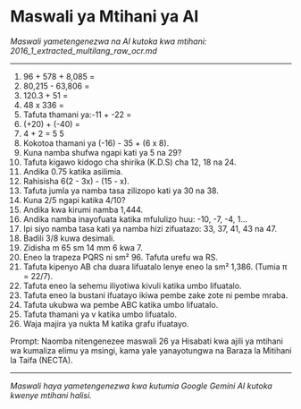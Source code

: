 # Maswali ya Mtihani ya AI
*Maswali yametengenezwa na AI kutoka kwa mtihani: 2016_1_extracted_multilang_raw_ocr.md*

---

1.  96 + 578 + 8,085 =
2.  80,215 - 63,806 =
3.  120.3 + 51 =
4.  48 x 336 =
5.  Tafuta thamani ya:-11 + -22 =
6.  (+20) + (-40) =
7.  4 + 2 =
    5 5
8.  Kokotoa thamani ya (-16) - 35 + (6 x 8).
9. Kuna namba shufwa ngapi kati ya 5 na 29?
10. Tafuta kigawo kidogo cha shirika (K.D.S) cha 12, 18 na 24.
11. Andika 0.75 katika asilimia.
12. Rahisisha 6(2 - 3x) - (15 - x).
13. Tafuta jumla ya namba tasa zilizopo kati ya 30 na 38.
14. Kuna 2/5 ngapi katika 4/10?
15. Andika kwa kirumi namba 1,444.
16. Andika namba inayofuata katika mfululizo huu: -10, -7, -4, 1...
17. Ipi siyo namba tasa kati ya namba hizi zifuatazo: 33, 37, 41, 43 na 47.
18. Badili 3/8 kuwa desimali.
19. Zidisha m 65 sm 14 mm 6 kwa 7.
20. Eneo la trapeza PQRS ni sm² 96. Tafuta urefu wa RS.
21. Tafuta kipenyo AB cha duara lifuatalo lenye eneo la sm² 1,386. (Tumia π = 22/7).
22. Tafuta eneo la sehemu iliyotiwa kivuli katika umbo lifuatalo.
23. Tafuta eneo la bustani ifuatayo ikiwa pembe zake zote ni pembe mraba.
24. Tafuta ukubwa wa pembe ABC katika umbo lifuatalo.
25. Tafuta thamani ya v katika umbo lifuatalo.
26. Waja majira ya nukta M katika grafu ifuatayo.

Prompt: Naomba nitengenezee maswali 26 ya Hisabati kwa ajili ya mtihani wa kumaliza elimu ya msingi, kama yale yanayotungwa na Baraza la Mitihani la Taifa (NECTA).

---
*Maswali haya yametengenezwa kwa kutumia Google Gemini AI kutoka kwenye mtihani halisi.*
